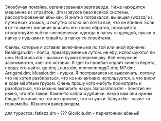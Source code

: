 Злоебучая помойка, организованная зергиверди.
Ниже находится мешанина из спрайтов, .dm и звуков безо всякой системы, рассортированная абы-как.
Я знатно потрахался, вычищая /wzzzz/ из путей всех атомов, и попутно отключил почти всё, что он впилил.
Если кто-то имеет желание впилить его говно обратно, пожалуйста, отсортируйте всё по-человечески: одежда в папку с одеждой, пушки в папку с пушками и спрайты в папку со спрайтами.

Файлы, которые я оставил включёнными по той или иной причине: 
	Bealirigan.dm - пояса, презагруженные лутом. не ебу, используются ли они.
	Hattarana.dm - шапки и пушки вперемешку. Всё ненужное закомментил, кое-что оставил. Я где-то проебал спрайт синего берета, прошу его найти.
	gg.dm;	Luurs.dm;
	mmmmmmggG.dm;
	MP.dm;
	Arrigami.dm;
	Muasior.dm - пушки. Я постремался их выключать, потому что не хотел разбираться, что из них активно используется, а что висит в коде мёртвым грузом. Очень
			прошу кого-нибуть посмотреть и разобраться, что можно выпилить нахуй.
	Saibarahna.dm - понятия не имею, что это такое. Какие-то сабли и дубинки. нахуй нам они нужны блядь? оставил по той же причине, что и пушки.
	Vanya.dm - какие-то говномобы. Юзаются валерокодом.


для туристов:
	fetizzz.dm - ???
	Glovicia.dm - перчаточник ебаный
